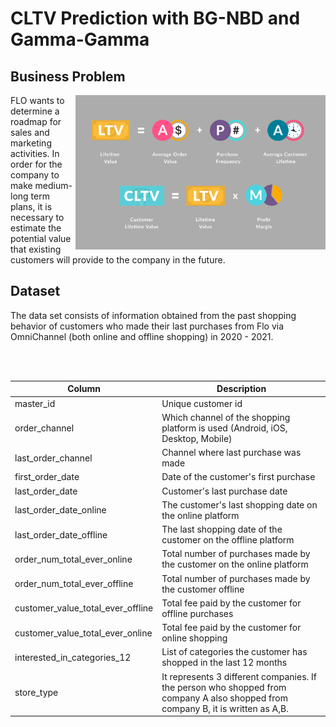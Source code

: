 # CLTV Prediction with BG-NBD and Gamma-Gamma

## Business Problem

<img align="right" width="400" src="cltv.png" />

FLO wants to determine a roadmap for sales and marketing activities. In order for the company to make medium-long term plans, it is necessary to estimate the potential value that existing customers will provide to the company in the future.



## Dataset

The data set consists of information obtained from the past shopping behavior of customers who made their last purchases from Flo via OmniChannel (both online and offline shopping) in 2020 - 2021.

<br>
<br>

| Column                            | Description                                                                                                                      |
|-----------------------------------|----------------------------------------------------------------------------------------------------------------------------------|
| master_id                         | Unique customer id                                                                                                               |
| order_channel                     | Which channel of the shopping platform is used  (Android, iOS, Desktop, Mobile)                                                  |
| last_order_channel                | Channel where last purchase was made                                                                                             |
| first_order_date                  | Date of the customer's first purchase                                                                                            |
| last_order_date                   | Customer's last purchase date                                                                                                    |
| last_order_date_online            | The customer's last shopping date  on the online platform                                                                        |
| last_order_date_offline           | The last shopping date of the customer  on the offline platform                                                                  |
| order_num_total_ever_online       | Total number of purchases made by  the customer on the online platform                                                           |
| order_num_total_ever_offline      | Total number of purchases made by  the customer offline                                                                          |
| customer_value_total_ever_offline | Total fee paid by the customer for offline purchases                                                                             |
| customer_value_total_ever_online  | Total fee paid by the customer for online shopping                                                                               |
| interested_in_categories_12       | List of categories the customer has shopped  in the last 12 months                                                               |
| store_type                        | It represents 3 different companies. If the person who shopped from company A also shopped from company B, it is written as A,B. |
